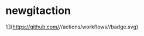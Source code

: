 # newgitaction

![](https://github.com/<Github username>/<repo name>/actions/workflows/<workflow name>/badge.svg)
